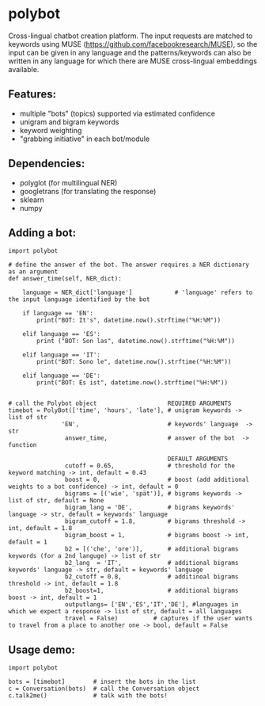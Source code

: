 # polybot
Cross-lingual chatbot creation platform. The input requests are matched to keywords using MUSE (https://github.com/facebookresearch/MUSE), so the input can be given in any language and the patterns/keywords can also be written in any language for which there are MUSE cross-lingual embeddings available.

## Features:
* multiple "bots" (topics) supported via estimated confidence
* unigram and bigram keywords
* keyword weighting
* "grabbing initiative" in each bot/module

## Dependencies:
* polyglot (for multilingual NER)
* googletrans (for translating the response)
* sklearn
* numpy

## Adding a bot:
    import polybot
    
    # define the answer of the bot. The answer requires a NER dictionary as an argument
    def answer_time(self, NER_dict):
        
        language = NER_dict['language']            # 'language' refers to the input language identified by the bot
        
        if language == 'EN':
            print("BOT: It's", datetime.now().strftime("%H:%M"))

        elif language == 'ES':
            print ("BOT: Son las", datetime.now().strftime("%H:%M"))

        elif language == 'IT':
            print("BOT: Sono le", datetime.now().strftime("%H:%M"))
        
        elif language == 'DE':
            print("BOT: Es ist", datetime.now().strftime("%H:%M"))
        
    
    # call the Polybot object                    REQUIRED ARGUMENTS
    timebot = PolyBot(['time', 'hours', 'late'], # unigram keywords -> list of str
                   'EN',                         # keywords' language  -> str
                    answer_time,                 # answer of the bot  -> function
                    
                                                 DEFAULT ARGUMENTS
                    cutoff = 0.65,               # threshold for the keyword matching -> int, default = 0.43
                    boost = 0,                   # boost (add additional weights to a bot confidence) -> int, default = 0
                    bigrams = [('wie', 'spät')], # bigrams keywords -> list of str, default = None
                    bigram_lang = 'DE',          # bigrams keywords' language -> str, default = keywords' language
                    bigram_cutoff = 1.8,         # bigrams threshold -> int, default = 1.8
                    bigram_boost = 1,            # bigrams boost -> int, default = 1
                    b2 = [('che', 'ore')],       # additional bigrams keywords (for a 2nd languge) -> list of str
                    b2_lang  = 'IT',             # additional bigrams keywords' language -> str, default = keywords' language
                    b2_cutoff = 0.8,             # additinoal bigrams threshold -> int, default = 1.8   
                    b2_boost=1,                  # additional bigrams boost -> int, default = 1
                    outputlangs= ['EN','ES','IT','DE'], #languages in which we expect a response -> list of str, default = all languages
                    travel = False)          # captures if the user wants to travel from a place to another one -> bool, default = False  
                    

## Usage demo:
    import polybot
    
    bots = [timebot]        # insert the bots in the list 
    c = Conversation(bots)  # call the Conversation object
    c.talk2me()             # talk with the bots!



